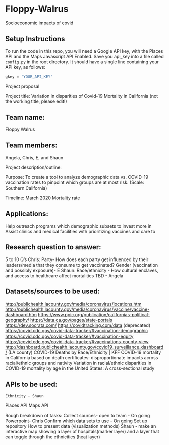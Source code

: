 # Floppy-Walrus
Socioeconomic impacts of covid 


## Setup Instructions
To run the code in this repo, you will need a Google API key, with the Places API and the Maps Javascript API Enabled.
Save you api_key into a file called `config.py` in the root directory. It should have a single line containing your API key, as follows:
```python
gkey = 'YOUR_API_KEY'
```
Project proposal

Project title: 
Variation in disparities of Covid-19 Mortality in California (not the working title, please edit!) 

## Team name: 
Floppy Walrus

## Team members:
Angela, Chris, E, and Shaun

Project description/outline:
	
Purpose: 
To create a tool to analyze demographic data vs. COVID-19 vaccination rates to pinpoint which groups are at most risk. (Scale: Southern California)

Timeline: March 2020
Mortality rate 

## Applications:
Help outreach programs which demographic subsets to invest more in 
Assist clinics and medical facilities with prioritizing vaccines and care to 
 
## Research question to answer:
5 to 10 Q’s
Chris: Party- How does each party get influenced by their leaders/media that they consume to get vaccinated?
Gender (vaccination and possibly exposure)- E
Shaun: Race/ethnicity - How cultural enclaves, and access to healthcare affect mortalities
TBD - Angela



## Datasets/sources to be used:

http://publichealth.lacounty.gov/media/coronavirus/locations.htm
http://publichealth.lacounty.gov/media/coronavirus/vaccine/vaccine-dashboard.htm
https://www.ppic.org/publication/californias-political-geography/
https://data.ca.gov/pages/state-portals
https://dev.socrata.com/
https://covidtracking.com/data (deprecated)
https://covid.cdc.gov/covid-data-tracker/#vaccination-demographic
https://covid.cdc.gov/covid-data-tracker/#vaccination-equity
https://covid.cdc.gov/covid-data-tracker/#vaccinations-county-view
http://dashboard.publichealth.lacounty.gov/covid19_surveillance_dashboard/ (LA county) 
COVID-19 Deaths by Race/Ethnicity | KFF
COVID-19 mortality in California based on death certificates: disproportionate impacts across racial/ethnic groups and nativity
Variation in racial/ethnic disparities in COVID-19 mortality by age in the United States: A cross-sectional study



## APIs to be used:
	Ethnicity - Shaun
Places API
Maps API



Rough breakdown of tasks: 
Collect sources- open to team - On going 
Powerpoint- Chris 
Confirm which data sets to use - On going
Set up repository
How to present data (visualization methods)
Shaun - make an interactive map showing a layer of hospitals(marker layer) and a layer that can toggle through the ethnicities (heat layer)
